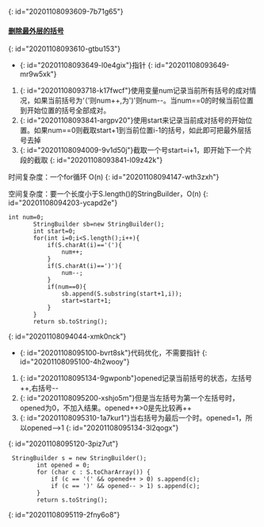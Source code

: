 {: id="20201108093609-7b71g65"}

#### [删除最外层的括号](https://leetcode-cn.com/problems/remove-outermost-parentheses/)
{: id="20201108093610-gtbu153"}

* {: id="20201108093649-l0e4gix"}指针
{: id="20201108093649-mr9w5xk"}

1. {: id="20201108093718-k17fwcf"}使用变量num记录当前所有括号的成对情况，如果当前括号为‘（’则num++,为')'则num--。当num==0的时候当前位置到开始位置的括号全部成对。
2. {: id="20201108093841-argpv20"}使用start来记录当前成对括号的开始位置。如果num==0则截取start+1到当前位置i-1的括号，如此即可把最外层括号去掉
3. {: id="20201108094009-9v1d50j"}截取一个号start=i+1，即开始下一个片段的截取
{: id="20201108093841-l09z42k"}

时间复杂度：一个for循环 O(n)
{: id="20201108094147-wth3zxh"}

空间复杂度：要一个长度小于S.length()的StringBuilder，O(n)
{: id="20201108094203-ycapd2e"}

```
int num=0;
       StringBuilder sb=new StringBuilder();
       int start=0;
       for(int i=0;i<S.length();i++){
           if(S.charAt(i)=='('){
               num++;
           }
           if(S.charAt(i)==')'){
               num--;
           }
           if(num==0){
               sb.append(S.substring(start+1,i));
               start=start+1;
           }
       }
       return sb.toString();
```
{: id="20201108094044-xmk0nck"}

* {: id="20201108095100-bvrt8sk"}代码优化，不需要指针
{: id="20201108095100-4h2wooy"}

1. {: id="20201108095134-9gwponb"}opened记录当前括号的状态，左括号++,右括号--
2. {: id="20201108095200-xshjo5m"}但是当左括号为第一个左括号时，opened为0，不加入结果。opened++>0是先比较再++
3. {: id="20201108095310-1a7kur1"}当右括号为最后一个时。opened=1，所以opened-->1
{: id="20201108095134-3l2qogx"}

{: id="20201108095120-3piz7ut"}

```
 StringBuilder s = new StringBuilder();
        int opened = 0;
        for (char c : S.toCharArray()) {
            if (c == '(' && opened++ > 0) s.append(c);
            if (c == ')' && opened-- > 1) s.append(c);
        }
        return s.toString();
```
{: id="20201108095119-2fny6o8"}
